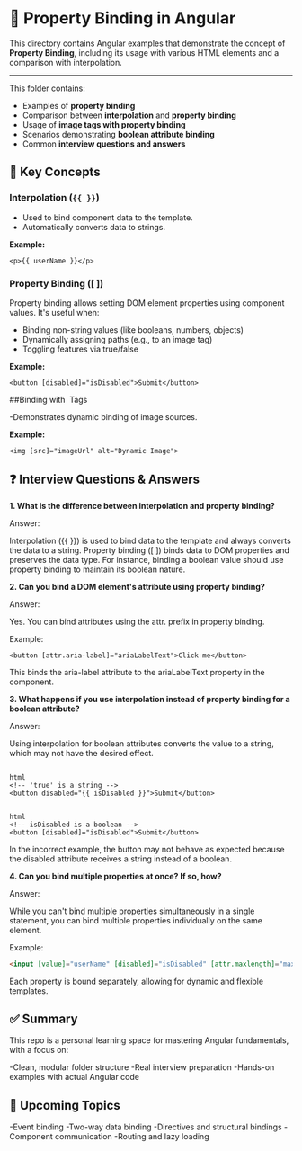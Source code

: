 # 📁 Property Binding in Angular

This directory contains Angular examples that demonstrate the concept of **Property Binding**, including its usage with various HTML elements and a comparison with interpolation.

---

This folder contains:

- Examples of **property binding**
- Comparison between **interpolation** and **property binding**
- Usage of **image tags with property binding**
- Scenarios demonstrating **boolean attribute binding**
- Common **interview questions and answers**

## 🧠 Key Concepts

### Interpolation (`{{ }}`)

- Used to bind component data to the template.
- Automatically converts data to strings.

**Example:**

```<p>{{ userName }}</p>```

### Property Binding ([ ])

Property binding allows setting DOM element properties using component values. It's useful when:
- Binding non-string values (like booleans, numbers, objects)
- Dynamically assigning paths (e.g., to an image tag)
- Toggling features via true/false
  
**Example:**


```<button [disabled]="isDisabled">Submit</button>```

##Binding with <img> Tags

-Demonstrates dynamic binding of image sources.

**Example:**

```<img [src]="imageUrl" alt="Dynamic Image">```

## ❓ Interview Questions & Answers

**1. What is the difference between interpolation and property binding?**

Answer:

Interpolation ({{ }}) is used to bind data to the template and always converts the data to a string. Property binding ([ ]) binds data to DOM properties and preserves the data type. For instance, binding a boolean value should use property binding to maintain its boolean nature.

**2. Can you bind a DOM element's attribute using property binding?**

Answer:

Yes. You can bind attributes using the attr. prefix in property binding.

Example:

```<button [attr.aria-label]="ariaLabelText">Click me</button>```

This binds the aria-label attribute to the ariaLabelText property in the component.

**3. What happens if you use interpolation instead of property binding for a boolean attribute?**

Answer:

Using interpolation for boolean attributes converts the value to a string, which may not have the desired effect.

```Incorrect:

html
<!-- 'true' is a string -->
<button disabled="{{ isDisabled }}">Submit</button>
```
```Correct:

html
<!-- isDisabled is a boolean -->
<button [disabled]="isDisabled">Submit</button>
```

In the incorrect example, the button may not behave as expected because the disabled attribute receives a string instead of a boolean.

**4. Can you bind multiple properties at once? If so, how?**

Answer:

While you can't bind multiple properties simultaneously in a single statement, you can bind multiple properties individually on the same element.

Example:

```html
<input [value]="userName" [disabled]="isDisabled" [attr.maxlength]="maxLength" />
```

Each property is bound separately, allowing for dynamic and flexible templates.

## ✅ Summary

This repo is a personal learning space for mastering Angular fundamentals, with a focus on:

-Clean, modular folder structure
-Real interview preparation
-Hands-on examples with actual Angular code

## 📌 Upcoming Topics

-Event binding
-Two-way data binding
-Directives and structural bindings
-Component communication
-Routing and lazy loading


